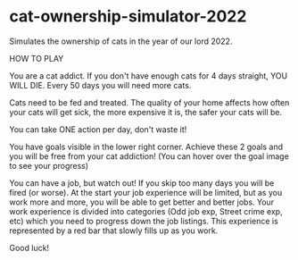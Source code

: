 # cat-ownership-simulator-2022
Simulates the ownership of cats in the year of our lord 2022.

HOW TO PLAY

You are a cat addict. If you don't have enough cats for 4 days straight, YOU WILL DIE. Every 50 days you will need more cats. 

Cats need to be fed and treated. The quality of your home affects how often your cats will get sick, the more expensive it is, the safer your cats will be.

You can take ONE action per day, don't waste it!

You have goals visible in the lower right corner. Achieve these 2 goals and you will be free from your cat addiction! (You can hover over the goal image to see your progress)

You can have a job, but watch out! If you skip too many days you will be fired (or worse). At the start your job experience will be limited, but as you work more and more,
you will be able to get better and better jobs. Your work experience is divided into categories (Odd job exp, Street crime exp, etc) which you need to progress down the
job listings. This experience is represented by a red bar that slowly fills up as you work.

Good luck!
